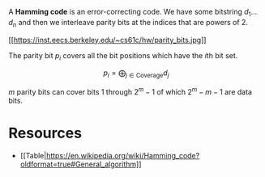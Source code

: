 A **Hamming code** is an error-correcting code. We have some bitstring $d_1\dots d_n$ and then we interleave parity bits at the indices that are powers of 2. 

[[https://inst.eecs.berkeley.edu/~cs61c/hw/parity_bits.jpg]]


The parity bit $p_i$ covers all the bit positions which have the $i$th bit set.

$$
p_i = \bigoplus_{j \in \text{Coverage}} d_j
$$

$m$ parity bits can cover bits 1 through $2^m -1$ of which $2^m-m-1$ are data bits.

# Resources

* [[Table|https://en.wikipedia.org/wiki/Hamming_code?oldformat=true#General_algorithm]]